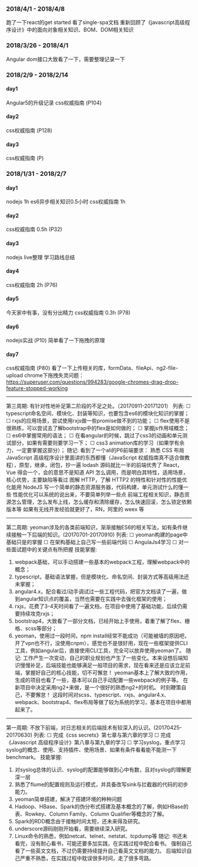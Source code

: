 ### 2018/4/1 - 2018/4/8
跑了一下react的get started
看了single-spa文档
重新回顾了《javascript高级程序设计》中的面向对象相关知识、BOM、DOM相关知识


### 2018/3/26 - 2018/4/1
Angular dom接口大致看了一下，需要整理记录一下

### 2018/2/9 - 2018/2/14
#### day1
Angular5的升级记录
css权威指南 (P104)
#### day2
css权威指南 (P128)
#### day3
css权威指南 (P)

### 2018/1/31 - 2018/2/7
#### day1
nodejs 1h
es6异步相关知识0.5小时
css权威指南 1h
#### day2
css权威指南 0.5h (P32)
#### day3
nodejs live整理 学习路线总结
#### day4
css权威指南 2h (P76)
#### day5
今天家中有事，没有分出精力
css权威指南 0.3h (P78)
#### day6
nodejs实战 (P10)
简单看了一下拖拽的原理
#### day7
css权威指南 (P80)
看了一下上传相关的库，formData、fileApi、ng2-file-upload
chrome下拖拽失灵问题：https://superuser.com/questions/994283/google-chromes-drag-drop-feature-stopped-working


---------------------------------------------------------------------------------------------------------

第三周期:
  有针对性地补足第二阶段的不足之处。（20170911-20171201）
列表:
    ☐ typescript命名空间、模块化、封装等知识，也要包含es6的模块化知识的掌握；
    ☐ rxjs的应用场景，尝试使用rxjs做一些promise做不到的功能；
    ☐ flex使用不是很熟练，可以尝试去了解bootstrap中的flex是如何做的；
    ☐ 掌握js作用域概念；
    ☐ es6中掌握常用的语法；
    ☐ 在看angular的时候，跳过了css3的动画和单元测试部分，如果有需要则要学习一下；
    ☐ css3 animation库的学习（如果学有余力，一定要掌握这部分）；
随记:
  看到了一个ali的P6前端要求：
  熟悉 CSS 布局
  JavaScript 高级程序设计里面讲的东西都懂（JavaScript 权威指南真不适合做教程），原型，继承，闭包，抄一遍 lodash 源码就比一半的前端优秀了
  React，Vue 得会一个，会的意思不是知道 API 怎么调用，而是明白其特性，适用场景，核心优势，主要缺陷等看过 
  图解 HTTP，了解 HTTP2 的特性和针对性的性能优化能用 
  NodeJS 写一个简单的静态资源服务器，代码构建，单元测试什么的懂一些
  性能优化可以系统的说出来，不要简单列举一些点
  前端工程相关知识，静态资源怎么管理，怎么发布上线，怎么缓存和清除缓存，怎么快速回滚，怎么锁定依赖版本等
  如果有无线开发经验就更好了，RN，阿里的 weex 等  


---------------------------------------------------------------------------------------------------------  

第二周期:
  yeoman涉及的各类前端知识，渐渐接触ES6的相关写法，如有条件继续接触一下后端的知识。(20170701-20170910)
列表:
    ☐ yeoman构建的page中基础只是的掌握
    ☐ 在架构基础上自己写一些前端代码
    ☐ AngulaJs4学习
    ☐ 对一些面试题中的关键点有所把握
技能掌握:
1. webpack基础，可以手动搭建一些基本的webpack工程，理解webpack中的概念；
2. typescript，基础语法掌握，但是模块化、命名空间、封装方式等高级用法还未掌握；
3. angular4.x，配合看过/动手调试过一些工程代码，把官方文档读了一遍，做到angular知识点的覆盖，当然也需要在实践中去强化框架的使用；
4. rxjs，花费了3-4天时间看了一遍文档，在项目中使用了基础功能，后续仍需要持续攻克rxjs；
5. bootstrap4，大致看了一部分文档，已经开始上手使用，着重了解了flex、栅格、scss等部分；
6. yeoman，使用过一段时间，npm install经常不能成功（可能被墙的原因吧，开了vpn也不行，没使用cnpm），感觉也不是很好用，现在一些框架提供CLI工具，例如angular后，直接使用CLI工具，完全可以放弃使用yeoman了。
随记:
工作产生一次变动，自己的职业规划也产生了一些变化。本来设想后端知识慢慢补足，后端技能也能够满足一般项目的需求，现在看来还是应该立足前端，掌握好自己的核心技能，切不可懈怠！
yeoman基本上了解大致的作用，生成的项目也看了一些，基本可以自己手动配置一些webpack的例子等。
在新项目中决定采用ng2+来做，是一个很好的熟悉ng2+的时机。
时刻鞭策自己，不要懈怠！
这段时间对scss、typescript、rxjs、angular4.x、webpack、bootstrap4、flex布局等做了较为系统的学习，基本在项目中都用起来了。

---------------------------------------------------------------------------------------------------------  

第一周期:
  不放下前端，对日志相关的后端技术有较深入的认识。(20170425-20170630)
列表:
    ☐ 完成《css secrets》第七章与第六章的学习
    ☐ 完成《Javascript 高级程序设计》第八章与第九章的学习
    ☐ 学习syslog，重点学习syslog的概念、使用、支持插件、使用场景、如果有条件看看能不能测一下benchmark。
技能掌握:
1. 对syslog总体的认识、syslog的配置能够做到心中有数，且对syslog的理解更深一层
2. 熟悉了flume的配置规则及运行模式，并具备改写sink与拦截器的代码的初步能力。
3. yeoman简单搭建，解决了搭建环境的种种问题
4. Hadoop、HBase、Spark的伪分布式搭建及基本概念的了解，例如HBase的表、Rowkey、Column Family、Column Qualifier等概念的了解。
5. Spark的RDD概念由于接触时间太短，还未来得及研究。
6. underscore源码刚刚开始看，需要继续深入研究。
7. Linux命令的熟悉，例如netcat、telnet、netstat、tcpdump等
随记:
书还未看完，没有耐心看书，可能还要多加实践，在实践过程中配合看书。
强制自己看了一些英文文档，不过仍需要持续提升自己看英文文档的能力。
后端知识自己严重不熟悉，在实践过程中耽误很多时间，走了很多弯路。
